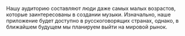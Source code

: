 Нашу аудиторию составляют люди даже самых малых возрастов, которые заинтересованы в создании музыки. Изначально, наше приложение будет доступно в русскоговорящих странах, однако, в ближайшем будущем мы планируем выйти на мировой рынок. 
